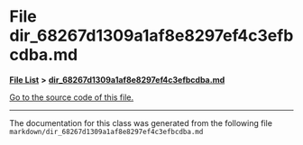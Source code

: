 
# File dir\_68267d1309a1af8e8297ef4c3efbcdba.md


[**File List**](files.md) **>** [**dir\_68267d1309a1af8e8297ef4c3efbcdba.md**](dir__68267d1309a1af8e8297ef4c3efbcdba_8md.md)

[Go to the source code of this file.](dir__68267d1309a1af8e8297ef4c3efbcdba_8md_source.md)



























------------------------------
The documentation for this class was generated from the following file `markdown/dir_68267d1309a1af8e8297ef4c3efbcdba.md`